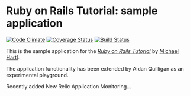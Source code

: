 # Ruby on Rails Tutorial: sample application

[![Code Climate](https://codeclimate.com/github/quilligana/sample_app.png)](https://codeclimate.com/github/quilligana/sample_app)
[![Coverage Status](https://img.shields.io/coveralls/quilligana/sample_app.svg)](https://coveralls.io/r/quilligana/sample_app)
[![Build Status](https://travis-ci.org/quilligana/sample_app.svg?branch=master)](https://travis-ci.org/quilligana/sample_app)

This is the sample application for
the [*Ruby on Rails Tutorial*](http://railstutorial.org/)
by [Michael Hartl](http://michaelhartl.com/).

The application functionality has been extended by Aidan Quilligan as an experimental playground.

Recently added New Relic Application Monitoring...